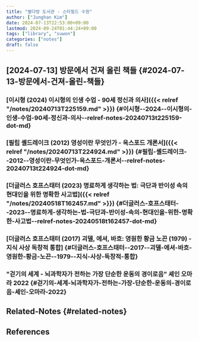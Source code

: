```yaml
---
title: "별다방 도서관 - 스타필드 수원"
author: ["Junghan Kim"]
date: 2024-07-13T22:53:00+09:00
lastmod: 2024-09-24T01:44:24+09:00
tags: ["library", "suwon"]
categories: ["notes"]
draft: false
---
```


## [2024-07-13] 방문에서 건져 올린 책들 {#2024-07-13-방문에서-건져-올린-책들}


### [이시형 (2024) 이시형의 인생 수업 - 90세 정신과 의사]({{< relref "/notes/20240713T225159.md" >}}) {#이시형--2024--이시형의-인생-수업-90세-정신과-의사--relref-notes-20240713t225159-dot-md}


### [필립 셸드레이크 (2012) 영성이란 무엇인가 - 옥스포드 개론서]({{< relref "/notes/20240713T224924.md" >}}) {#필립-셸드레이크--2012--영성이란-무엇인가-옥스포드-개론서--relref-notes-20240713t224924-dot-md}


### [더글러스 호프스태터 (2023) 명료하게 생각하는 법: 극단과 반이성 속의 현대인을 위한 명확한 사고법]({{< relref "/notes/20240518T162457.md" >}}) {#더글러스-호프스태터--2023--명료하게-생각하는-법-극단과-반이성-속의-현대인을-위한-명확한-사고법--relref-notes-20240518t162457-dot-md}


### [더글러스 호프스태터 (2017) 괴델, 에셔, 바흐: 영원한 황금 노끈 (1979) - 지식 사상 독창적 통합] {#더글러스-호프스태터--2017--괴델-에셔-바흐-영원한-황금-노끈--1979--지식-사상-독창적-통합}


### "걷기의 세계 - 뇌과학자가 전하는 가장 단순한 운동의 경이로음" 셰인 오마라 2022 {#걷기의-세계-뇌과학자가-전하는-가장-단순한-운동의-경이로음-셰인-오마라-2022}


## Related-Notes {#related-notes}

## References

<style>.csl-entry{text-indent: -1.5em; margin-left: 1.5em;}</style><div class="csl-bib-body">
</div>
